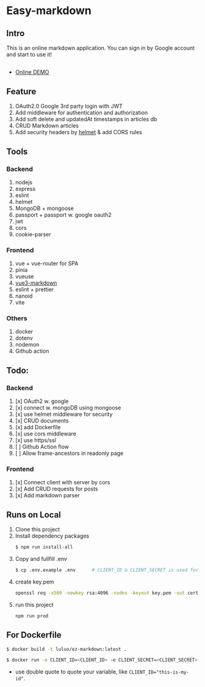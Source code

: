 # Easy-markdown

## Intro

This is an online markdown application.  You can sign in by Google account and start to use it!

##

- [Online DEMO](https://ezmd.luluo-play-yard.xyz)

## Feature

1. OAuth2.0 Google 3rd party login with JWT
2. Add middleware for authentication and authorization
3. Add soft delete and updatedAt timestamps in articles db
4. CRUD Markdown articles
5. Add security headers by [helmet](https://helmetjs.github.io/) & add CORS rules

## Tools

### Backend

1. nodejs
2. express
3. eslint
4. helmet
5. MongoDB + mongoose
6. passport + passport w. google oauth2
7. jwt
8. cors
9. cookie-parser

### Frontend
1. vue + vue-router for SPA
2. pinia
4. vueuse
5. [vue3-markdown](https://www.npmjs.com/package/vue3-markdown)
6. eslint + prettier
7. nanoid
8. vite

### Others
1. docker
2. dotenv
3. nodemon
4. Github action

## Todo:

### Backend

1. [x] OAuth2 w. google
2. [x] connect w. mongoDB using mongoose
4. [x] use helmet middleware for security
5. [x] CRUD documents
6. [x] add Dockerfile
3. [x] use cors middleware
6. [x] use https/ssl
7. [ ] Github Action flow
8. [ ] Allow frame-ancestors in readonly page 

### Frontend 

1. [x] Connect client with server by cors
2. [x] Add CRUD requests for posts
3. [x] Add markdown parser

## Runs on Local

1. Clone this project
2. Install dependency packages
    ```bash
    $ npm run install-all
    ```
3. Copy and fullfill .env
    ```bash
    $ cp .env.example .env      # CLIENT_ID & CLIENT_SECRET is used for Google Auth
    ```
4. create key.pem
    ```bash
    openssl req -x509 -newkey rsa:4096 -nodes -keyout key.pem -out cert.pem -days 365 -subj '/CN=non /O=My Company Name LTD./C=US'
    ```
5. run this project
    ```bash
    npm run prod
    ```

## For Dockerfile
```bash
$ docker build -t luluo/ez-markdown:latest .
```

```bash
$ docker run -e CLIENT_ID=<CLIENT_ID> -e CLIENT_SECRET=<CLIENT_SECRET> -e JWT_SECRET_KEY=<JWT_SECRET_KEY> -e MONGO_DB=<MONGO_DB> -p 8000:8000 <your-name>/<project-name>:latest
```
- use double quote to quote your variable, like `CLIENT_ID="this-is-my-id"`.
